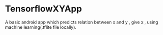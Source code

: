 # TensorflowXYApp
A basic android app which predicts relation between x and y , give x , using machine learning(.tflite file locally).
